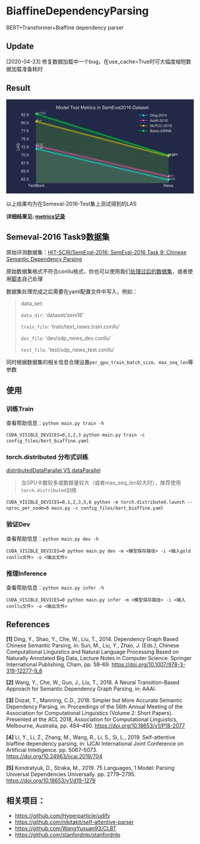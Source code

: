 # BiaffineDependencyParsing
BERT+Transformer+Biaffine dependency parser
## Update

[2020-04-23] 修复数据加载中一个bug，在use_cache=True时可大幅度缩短数据加载准备耗时

## Result
![metrics](./metrics_line.svg)

以上结果均为在Semeval-2016-Test集上测试得到的LAS

**详细结果见: [metrics记录](./metrics.csv)**

## Semeval-2016 Task9数据集
原始评测数据集：[HIT-SCIR/SemEval-2016: SemEval-2016 Task 9: Chinese Semantic Dependency Parsing](https://github.com/HIT-SCIR/SemEval-2016)

原始数据集格式不符合conllu格式，你也可以使用我们[处理过后的数据集](https://github.com/LiangsLi/LSTM_Biaffine_Dependency_Parser_PyTorch/tree/master/SDP)，或者使用[脚本](https://github.com/LiangsLi/ConlluToolkit/blob/master/ConlluToolkit/convert.py)自己处理

数据集处理完成之后需要在yaml配置文件中写入，例如：

> data_set:
>
>`data_dir`: 'dataset/sem16'
>
>`train_file`: 'train/text_news.train.conllu'
>
>`dev_file`: 'dev/sdp_news_dev.conllu'
>
>`test_file`: 'test/sdp_news_test.conllu'

同时根据数据集的相关信息合理设置`per_gpu_train_batch_size`、`max_seq_len`等参数

## 使用

### 训练Train
查看帮助信息：`python main.py train -h`

```shell
CUDA_VISIBLE_DEVICES=0,1,2,3 python main.py train -c config_files/bert_biaffine.yaml
```
### torch.distributed 分布式训练

[distributedDataParallel VS dataParallel](parallelTrain.md)

> 当GPU卡数较多或数据量较大（或者max_seq_len较大时），推荐使用`torch.distributed`训练

```shell script
CUDA_VISIBLE_DEVICES=0,1,2,3,5,6 python -m torch.distributed.launch --nproc_per_node=6 main.py -c config_files/bert_biaffine.yaml
```

### 验证Dev

查看帮助信息：`python main.py dev -h`

```shell
CUDA_VISIBLE_DEVICES=0 python main.py dev -m <模型保存路径> -i <输入gold conllu文件> -o <输出文件>
```
### 推理Inference

查看帮助信息：`python main.py infer -h`

```shell
CUDA_VISIBLE_DEVICES=0 python main.py infer -m <模型保存路径> -i <输入conllu文件> -o <输出文件>
```
## References

**\[1\]** Ding, Y., Shao, Y., Che, W., Liu, T., 2014. Dependency Graph Based Chinese Semantic Parsing, in: Sun, M., Liu, Y., Zhao, J. (Eds.), Chinese Computational Linguistics and Natural Language Processing Based on Naturally Annotated Big Data, Lecture Notes in Computer Science. Springer International Publishing, Cham, pp. 58–69. https://doi.org/10.1007/978-3-319-12277-9_6

**\[2\]** Wang, Y., Che, W., Guo, J., Liu, T., 2018. A Neural Transition-Based Approach for Semantic Dependency Graph Parsing, in: AAAI.

**\[3\]** Dozat, T., Manning, C.D., 2018. Simpler but More Accurate Semantic Dependency Parsing, in: Proceedings of the 56th Annual Meeting of the Association for Computational Linguistics (Volume 2: Short Papers). Presented at the ACL 2018, Association for Computational Linguistics, Melbourne, Australia, pp. 484–490. https://doi.org/10.18653/v1/P18-2077

**\[4\]** Li, Y., Li, Z., Zhang, M., Wang, R., Li, S., Si, L., 2019. Self-attentive biaffine dependency parsing, in: IJCAI International Joint Conference on Artificial Intelligence. pp. 5067–5073. https://doi.org/10.24963/ijcai.2019/704

**\[5\]** Kondratyuk, D., Straka, M., 2019. 75 Languages, 1 Model: Parsing Universal Dependencies Universally. pp. 2779–2795. https://doi.org/10.18653/v1/d19-1279

## 相关项目：

- https://github.com/Hyperparticle/udify
- https://github.com/nikitakit/self-attentive-parser
- https://github.com/WangYuxuan93/CLBT
- https://github.com/stanfordnlp/stanfordnlp